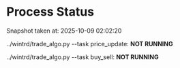 # Process Status

Snapshot taken at: 2025-10-09 02:02:20

../wintrd/trade_algo.py --task price_update: **NOT RUNNING**

../wintrd/trade_algo.py --task buy_sell: **NOT RUNNING**

